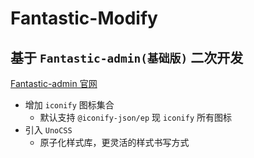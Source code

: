 # Fantastic-Modify

## 基于 `Fantastic-admin(基础版)` 二次开发

<a href="https://fantastic-admin.gitee.io" target="_blank">Fantastic-admin 官网</a>

* 增加 `iconify` 图标集合
  + 默认支持 `@iconify-json/ep` 现 `iconify` 所有图标
* 引入 `UnoCSS`
  + 原子化样式库，更灵活的样式书写方式
